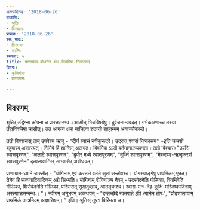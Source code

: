 ```yaml
---
अन्त्यदिनम्: '2018-06-26'
पात्राणि:
- श्रुतिः
- विश्वासः
प्रारम्भः: '2018-06-26'
रसः_भावः:
- विस्मयः
- शान्तिः
रस्यता: ५
title: प्राणायाम-बोधनेन क्षेभ-विवमिषा-निवारणम्
विषयः:
- कुनियोगः
- प्राणायामः

---
```


## विवरणम्
श्रुतिर् उद्विग्ना कोपना च प्रारतरारभ्य +आसीत् भिन्नविषयेषु। दुर्वचनान्यवदत्। गर्भकारणाच्च तस्या तीव्रविवमिषा चासीत्। तत आगत्य क्षमां याचित्वा रुदन्ती साहाय्यम् अयाचतैकान्ते। 

ततो विश्वासस् ताम् उपवेश्य ऋजु - "दीर्घं श्वासं स्वीकुरूदरे। उदरात् श्वासं निष्कासय" +‌इति क्रमशो बहुवारम् अकारयत्। निमिषे हि शान्तिम् अलभत। विवमिषा ऽऽदौ वर्तमानाऽप्यपगता। ततो विश्वासः "उरसि श्वासपूरणम्", "ललाटे श्वासपूरणम्", "ब्रुवोर् मध्ये श्वासपूरणम्", "मूर्ध्नि श्वासपूरणम्", "मेरुदण्ड-ऋजूकरणं श्वासपूरणेन" इत्यल्पवाग्भिर् साभ्यासैर् अबोधयत्। 

प्राणायाम-ध्याने चास्तौत् - "योगिनाम् एवं करतले वर्तते सुखं सन्तोषश्च।  योगस्याङ्गेषु प्राथमिकम् एतत्। तेनैव हि सत्यवादितादिकम् अग्रे सिध्यति। भोगिनाम् रोगिणाञ्च नैवम् - उदरवेदनेति गोलिका, विवमिषेति गोलिका, शिरोवेदनेति गोलिका, परिसरात् सुखदुःखाव्, आतङ्कश्च। श्वास-मनः-देह-कुक्षि-मस्तिष्कादिनाम् अस्त्याप्तसम्बन्धः। "। स्वीयम् अनुभवम् अकथयत् - "दन्तच्छेदे रक्तपाते ऽपि ध्यानेन तोषः", "प्रौढशालायाम् प्राथमिकं तन्त्रमिदम् अज्ञासिषम्। " इति। श्रुतिस् तुष्टा विस्मिता च।

